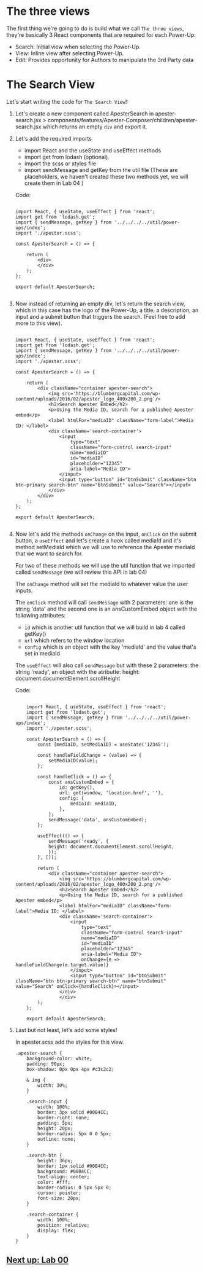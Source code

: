 # The three views

The first thing we're going to do is build what we call `The three views`,  they're basically 3 React components that are required for each Power-Up: 

- Search: Initial view when selecting the Power-Up.
- View: Inline view after selecting Power-Up.
- Edit: Provides opportunity for Authors to manipulate the 3rd Party data



# The Search View

Let's start writing the code for `The Search View`!: 

1. Let's create a new component called ApesterSearch in apester-search.jsx > components/features/Apester-Composer/children/apester-search.jsx which returns an empty `div` and export it.

2. Let's add the required imports 
    - import React and the useState and useEffect methods
    - import get from lodash (optional). 
    - import the scss or styles file
    - import sendMessage and getKey from the util file (These are placeholders, we haven't created these two methods yet, we will create them in Lab 04 )

    Code:

    ```
    
    import React, { useState, useEffect } from 'react';
    import get from 'lodash.get';
    import { sendMessage, getKey } from '../../../../util/power-ups/index';
    import './apester.scss';

    const ApesterSearch = () => {

        return (
            <div>  
            </div>
        );
    };

    export default ApesterSearch;


3. Now instead of returning an empty div, let's return the search view, which in this case has the logo of the Power-Up, a title, a description, an input and a submit button that triggers the search. (Feel free to add more to this view).


    ```
    
    import React, { useState, useEffect } from 'react';
    import get from 'lodash.get';
    import { sendMessage, getKey } from '../../../../util/power-ups/index';
    import './apester.scss';

    const ApesterSearch = () => {

        return (
            <div className="container apester-search">
                <img src='https://blumbergcapital.com/wp-content/uploads/2016/02/apester_logo_400x200_2.png'/>
                <h2>Search Apester Embed</h2>
                <p>Using the Media ID, search for a published Apester embed</p>
                <label htmlFor="mediaID" className="form-label">Media ID: </label>
                <div className='search-container'>
                    <input
                        type="text"
                        className="form-control search-input"
                        name="mediaID"
                        id="mediaID"
                        placeholder="12345"
                        aria-label="Media ID">
                    </input>
                    <input type="button" id="btnSubmit" className="btn btn-primary search-btn" name="btnSubmit" value="Search"></input>
                </div>
            </div>
        );
    };

    export default ApesterSearch;


4. Now let's add the methods `onChange` on the input, `onClick` on the submit button, a `useEffect` and let's create a hook called mediaId and it's method setMediaId which we will use to reference the Apester mediaId that we want to search for.

    For two of these methods we will use the util function that we imported called `sendMessage` (we will review this API in lab 04)

    The `onChange` method will set the mediaId to whatever value the user inputs.

    The `onClick` method will call `sendMessage` with 2 parameters: one is the string 'data' and the second one is an ansCustomEmbed object with the following attributes:

    - `id` which is another util function that we will build in lab 4 called getKey()
    - `url` which refers to the window location
    - `config` which is an object with the key 'mediaId' and the value that's set in mediaId 

    The `useEffect` will also call `sendMessage` but with these 2 parameters: the string 'ready', an object with the atributte: height: document.documentElement.scrollHeight

    Code:

    ```
        
        import React, { useState, useEffect } from 'react';
        import get from 'lodash.get';
        import { sendMessage, getKey } from '../../../../util/power-ups/index';
        import './apester.scss';

        const ApesterSearch = () => {
            const [mediaID, setMediaID] = useState('12345');

            const handleFieldChange = (value) => {
                setMediaID(value);
            };

            const handleClick = () => {
                const ansCustomEmbed = {
                    id: getKey(),
                    url: get(window, 'location.href', ''),
                    config: {
                        mediaId: mediaID,
                    },
                };
                sendMessage('data', ansCustomEmbed);
            };

            useEffect(() => {
                sendMessage('ready', {
                height: document.documentElement.scrollHeight,
                });
            }, []);

            return (
                <div className="container apester-search">
                    <img src='https://blumbergcapital.com/wp-content/uploads/2016/02/apester_logo_400x200_2.png'/>
                    <h2>Search Apester Embed</h2>
                    <p>Using the Media ID, search for a published Apester embed</p>
                    <label htmlFor="mediaID" className="form-label">Media ID: </label>
                    <div className='search-container'>
                        <input
                            type="text"
                            className="form-control search-input"
                            name="mediaID"
                            id="mediaID"
                            placeholder="12345"
                            aria-label="Media ID">
                            onChange={e => handleFieldChange(e.target.value)}
                        </input>
                        <input type="button" id="btnSubmit" className="btn btn-primary search-btn" name="btnSubmit" value="Search" onClick={handleClick}></input>
                    </div>
                    </div>
            );
        };

        export default ApesterSearch;

5. Last but not least, let's add some styles!

    In apester.scss add the styles for this view.

    ```
    .apester-search {
        background-color: white;
        padding: 50px;
        box-shadow: 0px 0px 4px #c3c2c2;

        & img {
            width: 30%;
        }

        .search-input {
            width: 100%;
            border: 3px solid #00B4CC;
            border-right: none;
            padding: 5px;
            height: 20px;
            border-radius: 5px 0 0 5px;
            outline: none;
        }
        
        .search-btn {
            height: 36px;
            border: 1px solid #00B4CC;
            background: #00B4CC;
            text-align: center;
            color: #fff;
            border-radius: 0 5px 5px 0;
            cursor: pointer;
            font-size: 20px;
        }
        
        .search-container {
            width: 100%;
            position: relative;
            display: flex;
        }
    }
    ```



## [Next up: Lab 00](https://github.com/wapopartners/Fusion-Training-User-Stories/tree/lab-00)
